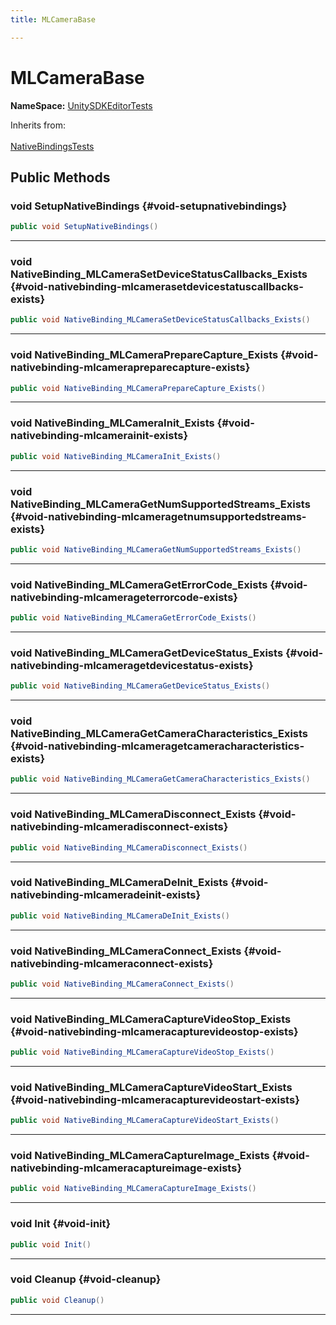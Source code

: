```yaml
---
title: MLCameraBase

---
```


# MLCameraBase



**NameSpace:** 
[UnitySDKEditorTests](/unity-api/api/UnitySDKEditorTests/UnitySDKEditorTests.md) 





Inherits from: <br></br>[NativeBindingsTests](/unity-api/api/UnitySDKEditorTests/UnitySDKEditorTests.NativeBindingsTests.md)




## Public Methods

### void SetupNativeBindings {#void-setupnativebindings}

```csharp
public void SetupNativeBindings()
```






-----------

### void NativeBinding_MLCameraSetDeviceStatusCallbacks_Exists {#void-nativebinding-mlcamerasetdevicestatuscallbacks-exists}

```csharp
public void NativeBinding_MLCameraSetDeviceStatusCallbacks_Exists()
```






-----------

### void NativeBinding_MLCameraPrepareCapture_Exists {#void-nativebinding-mlcamerapreparecapture-exists}

```csharp
public void NativeBinding_MLCameraPrepareCapture_Exists()
```






-----------

### void NativeBinding_MLCameraInit_Exists {#void-nativebinding-mlcamerainit-exists}

```csharp
public void NativeBinding_MLCameraInit_Exists()
```






-----------

### void NativeBinding_MLCameraGetNumSupportedStreams_Exists {#void-nativebinding-mlcameragetnumsupportedstreams-exists}

```csharp
public void NativeBinding_MLCameraGetNumSupportedStreams_Exists()
```






-----------

### void NativeBinding_MLCameraGetErrorCode_Exists {#void-nativebinding-mlcamerageterrorcode-exists}

```csharp
public void NativeBinding_MLCameraGetErrorCode_Exists()
```






-----------

### void NativeBinding_MLCameraGetDeviceStatus_Exists {#void-nativebinding-mlcameragetdevicestatus-exists}

```csharp
public void NativeBinding_MLCameraGetDeviceStatus_Exists()
```






-----------

### void NativeBinding_MLCameraGetCameraCharacteristics_Exists {#void-nativebinding-mlcameragetcameracharacteristics-exists}

```csharp
public void NativeBinding_MLCameraGetCameraCharacteristics_Exists()
```






-----------

### void NativeBinding_MLCameraDisconnect_Exists {#void-nativebinding-mlcameradisconnect-exists}

```csharp
public void NativeBinding_MLCameraDisconnect_Exists()
```






-----------

### void NativeBinding_MLCameraDeInit_Exists {#void-nativebinding-mlcameradeinit-exists}

```csharp
public void NativeBinding_MLCameraDeInit_Exists()
```






-----------

### void NativeBinding_MLCameraConnect_Exists {#void-nativebinding-mlcameraconnect-exists}

```csharp
public void NativeBinding_MLCameraConnect_Exists()
```






-----------

### void NativeBinding_MLCameraCaptureVideoStop_Exists {#void-nativebinding-mlcameracapturevideostop-exists}

```csharp
public void NativeBinding_MLCameraCaptureVideoStop_Exists()
```






-----------

### void NativeBinding_MLCameraCaptureVideoStart_Exists {#void-nativebinding-mlcameracapturevideostart-exists}

```csharp
public void NativeBinding_MLCameraCaptureVideoStart_Exists()
```






-----------

### void NativeBinding_MLCameraCaptureImage_Exists {#void-nativebinding-mlcameracaptureimage-exists}

```csharp
public void NativeBinding_MLCameraCaptureImage_Exists()
```






-----------

### void Init {#void-init}

```csharp
public void Init()
```






-----------

### void Cleanup {#void-cleanup}

```csharp
public void Cleanup()
```






-----------

